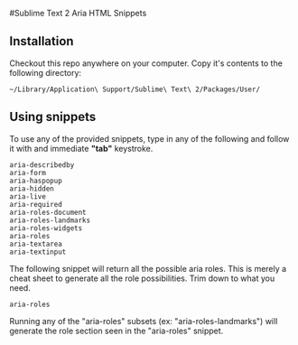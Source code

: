 #Sublime Text 2 Aria HTML Snippets

## Installation
Checkout this repo anywhere on your computer. Copy it's contents to the following directory:

```
~/Library/Application\ Support/Sublime\ Text\ 2/Packages/User/
```


## Using snippets
To use any of the provided snippets, type in any of the following and follow it with and immediate **"tab"** keystroke.

```
aria-describedby
aria-form
aria-haspopup
aria-hidden
aria-live
aria-required
aria-roles-document
aria-roles-landmarks
aria-roles-widgets
aria-roles
aria-textarea
aria-textinput
```

The following snippet will return all the possible aria roles. This is merely a cheat sheet to generate all the role possibilities. Trim down to what you need.
```
aria-roles
```

Running any of the "aria-roles" subsets (ex: "aria-roles-landmarks") will generate the role section seen in the "aria-roles" snippet.